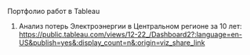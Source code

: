 Портфолио работ в Tableau

1. Анализ потерь Электроэнергии в Центральном регионе за 10 лет:
https://public.tableau.com/views/12-22_/Dashboard2?:language=en-US&publish=yes&:display_count=n&:origin=viz_share_link
